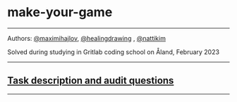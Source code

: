 # make-your-game

---

Authors: [@maximihajlov](https://github.com/maximihajlov), [@healingdrawing](https://github.com/healingdrawing)
, [@nattikim](https://github.com/nattikim)

Solved during studying in Gritlab coding school on Åland, February 2023

---

## [Task description and audit questions](https://github.com/01-edu/public/tree/master/subjects/make-your-game)

---

[//]: # (TODO: add usage)